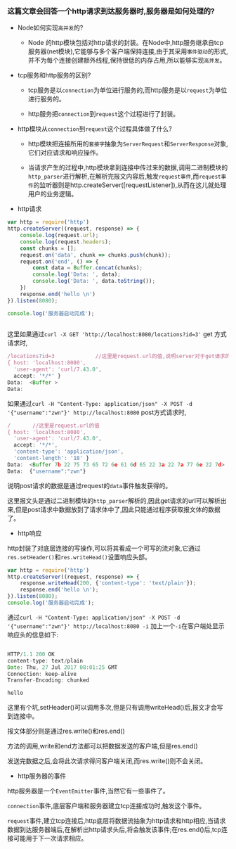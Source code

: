 ### 这篇文章会回答一个http请求到达服务器时,服务器是如何处理的?

* Node如何实现`高并发`的?

  * Node 的http模块包括对http请求的封装。在Node中,http服务继承自tcp服务器(net模块),它能够与多个客户端保持连接,由于其采用`事件驱动`的形式,并不为每个连接创建额外线程,保持很低的内存占用,所以能够实现`高并发`。

* tcp服务和http服务的区别?

  * tcp服务是以`connection`为单位进行服务的,而http服务是以`request`为单位进行服务的。

  * http服务把`connection`到`request`这个过程进行了封装。

* http模块从`connection`到`request`这个过程具体做了什么?

  * http模块把连接所用的`套接字`抽象为`ServerRequest`和`ServerResponse`对象,它们对应请求和响应操作。

  * 当请求产生的过程中,http模块拿到连接中传过来的数据,调用二进制模块的`http_parser`进行解析,在解析完报文内容后,触发`request事件`,而`request事件`的监听器则是http.createServer([requestListener]),从而在这儿就处理用户的业务逻辑。

* http请求

```js
var http = require('http')
http.createServer((request, response) => {
	console.log(request.url);
	console.log(request.headers);
	const chunks = [];
	request.on('data', chunk => chunks.push(chunk));
	request.on('end', () => {
		const data = Buffer.concat(chunks);
		console.log('Data: ', data);
		console.log('Data: ', data.toString());
	})
	response.end('hello \n')
}).listen(8080);

console.log('服务器启动完成');
  
```
这里如果通过`curl -X GET 'http://localhost:8080/locations?id=3'` get 方式请求时,

```js
/locations?id=3				//这里是request.url的值,说明server对于get请求的参数回直接从url中获取。
{ host: 'localhost:8080',
  'user-agent': 'curl/7.43.0',
  accept: '*/*' }
Data:  <Buffer >
Data:
```
如果通过`curl -H "Content-Type: application/json" -X POST -d '{"username":"zwn"}' http://localhost:8080` post方式请求时,

```js
/		//这里是request.url的值
{ host: 'localhost:8080',
  'user-agent': 'curl/7.43.0',
  accept: '*/*',
  'content-type': 'application/json',
  'content-length': '18' }
Data:  <Buffer 7b 22 75 73 65 72 6e 61 6d 65 22 3a 22 7a 77 6e 22 7d>
Data:  {"username":"zwn"}

```
说明post请求的数据是通过request的`data`事件触发获得的。

这里报文头是通过二进制模块的`http_parser`解析的,因此get请求的url可以解析出来,但是post请求中数据放到了请求体中了,因此只能通过程序获取报文体的数据了。

* http响应

http封装了对底层连接的写操作,可以将其看成一个可写的流对象,它通过`res.setHeader()`和`res.writeHead()`设置响应头部。

```js
var http = require('http')
http.createServer((request, response) => {
	response.writeHead(200, {'content-type': 'text/plain'});
	response.end('hello \n');
}).listen(8080);
console.log('服务器启动完成');

```
通过`curl -H "Content-Type: application/json" -X POST -d '{"username":"zwn"}' http://localhost:8080 -i` 加上一个`-i`在客户端处显示响应头的信息如下:

```js

HTTP/1.1 200 OK
content-type: text/plain
Date: Thu, 27 Jul 2017 08:01:25 GMT
Connection: keep-alive
Transfer-Encoding: chunked

hello
```
这里有个坑,setHeader()可以调用多次,但是只有调用writeHead()后,报文才会写到连接中。

报文体部分则是通过res.write()和res.end()

方法的调用,write和end方法都可以把数据发送的客户端,但是res.end()

发送完数据之后,会将此次请求得问客户端关闭,而res.write()则不会关闭。

* http服务器的事件

http服务器是一个`EventEmitter`事件,当然它有一些事件了。

`connection`事件,底层客户端和服务器建立tcp连接成功时,触发这个事件。

`request`事件,建立tcp连接后,http底层将数据流抽象为http请求和http相应,当请求数据到达服务器端后,在解析出http请求头后,将会触发该事件;在res.end()后,tcp连接可能用于下一次请求相应。






